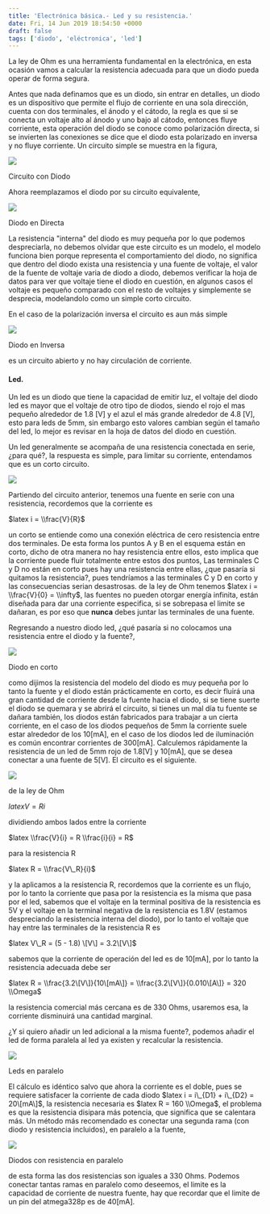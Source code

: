 ```yaml
---
title: 'Electrónica básica.- Led y su resistencia.'
date: Fri, 14 Jun 2019 18:54:50 +0000
draft: false
tags: ['diodo', 'eléctronica', 'led']
---
```


La ley de Ohm es una herramienta fundamental en la electrónica, en esta ocasión vamos a calcular la resistencia adecuada para que un diodo pueda operar de forma segura.

Antes que nada definamos que es un diodo, sin entrar en detalles, un diodo es un dispositivo que permite el flujo de corriente en una sola dirección, cuenta con dos terminales, el ánodo y el cátodo, la regla es que si se conecta un voltaje alto al ánodo y uno bajo al cátodo, entonces fluye corriente, esta operación del diodo se conoce como polarización directa, si se invierten las conexiones se dice que el diodo esta polarizado en inversa y no fluye corriente. Un circuito simple se muestra en la figura,

![](https://eleckia.files.wordpress.com/2019/06/diodo1dia-1.png)

Circuito con Diodo

Ahora reemplazamos el diodo por su circuito equivalente,

![](https://eleckia.files.wordpress.com/2019/06/diododirecta.png)

Diodo en Directa

La resistencia "interna" del diodo es muy pequeña por lo que podemos despreciarla, no debemos olvidar que este circuito es un modelo, el modelo funciona bien porque representa el comportamiento del diodo, no significa que dentro del diodo exista una resistencia y una fuente de voltaje, el valor de la fuente de voltaje varia de diodo a diodo, debemos verificar la hoja de datos para ver que voltaje tiene el diodo en cuestión, en algunos casos el voltaje es pequeño comparado con el resto de voltajes y simplemente se desprecia, modelandolo como un simple corto circuito.

En el caso de la polarización inversa el circuito es aun más simple

![](https://eleckia.files.wordpress.com/2019/06/diodoinversa.png)

Diodo en Inversa

es un circuito abierto y no hay circulación de corriente.

#### Led.

Un led es un diodo que tiene la capacidad de emitir luz, el voltaje del diodo led es mayor que el voltaje de otro tipo de diodos, siendo el rojo el mas pequeño alrededor de 1.8 \[V\] y el azul el más grande alrededor de 4.8 \[V\], esto para leds de 5mm, sin embargo esto valores cambian según el tamaño del led, lo mejor es revisar en la hoja de datos del diodo en cuestión.

Un led generalmente se acompaña de una resistencia conectada en serie, ¿para qué?, la respuesta es simple, para limitar su corriente, entendamos que es un corto circuito.

![](https://eleckia.files.wordpress.com/2019/06/corto-2.png)

Partiendo del circuito anterior, tenemos una fuente en serie con una resistencia, recordemos que la corriente es

$latex i = \\frac{V}{R}$

un corto se entiende como una conexión eléctrica de cero resistencia entre dos terminales. De esta forma los puntos A y B en el esquema están en corto, dicho de otra manera no hay resistencia entre ellos, esto implica que la corriente puede fluir totalmente entre estos dos puntos, Las terminales C y D no están en corto pues hay una resistencia entre ellas, ¿que pasaría si quitamos la resistencia?, pues tendríamos a las terminales C y D en corto y las consecuencias serian desastrosas. de la ley de Ohm tenemos $latex i = \\frac{V}{0} = \\infty$, las fuentes no pueden otorgar energía infinita, están diseñada para dar una corriente especifica, si se sobrepasa el limite se dañaran, es por eso que **nunca** debes juntar las terminales de una fuente.

Regresando a nuestro diodo led, ¿qué pasaría si no colocamos una resistencia entre el diodo y la fuente?,

![](https://eleckia.files.wordpress.com/2019/06/diododirectacorto.png)

Diodo en corto

como dijimos la resistencia del modelo del diodo es muy pequeña por lo tanto la fuente y el diodo están prácticamente en corto, es decir fluirá una gran cantidad de corriente desde la fuente hacia el diodo, si se tiene suerte el diodo se quemara y se abrirá el circuito, si tienes un mal día tu fuente se dañara también, los diodos están fabricados para trabajar a un cierta corriente, en el caso de los diodos pequeños de 5mm la corriente suele estar alrededor de los 10\[mA\], en el caso de los diodos led de iluminación es común encontrar corrientes de 300\[mA\]. Calculemos rápidamente la resistencia de un led de 5mm rojo de 1.8\[V\] y 10\[mA\], que se desea conectar a una fuente de 5\[V\]. El circuito es el siguiente.

![](https://eleckia.files.wordpress.com/2019/06/diodocalculo-1.png)

de la ley de Ohm

$latex V = Ri$

dividiendo ambos lados entre la corriente

$latex \\frac{V}{i} = R \\frac{i}{i} = R$

para la resistencia R

$latex R = \\frac{V\_R}{i}$

y la aplicamos a la resistencia R, recordemos que la corriente es un flujo, por lo tanto la corriente que pasa por la resistencia es la misma que pasa por el led, sabemos que el voltaje en la terminal positiva de la resistencia es 5V y el voltaje en la terminal negativa de la resistencia es 1.8V (estamos despreciando la resistencia interna del diodo), por lo tanto el voltaje que hay entre las terminales de la resistencia R es

$latex V\_R = (5 - 1.8) \[V\] = 3.2\[V\]$

sabemos que la corriente de operación del led es de 10\[mA\], por lo tanto la resistencia adecuada debe ser

$latex R = \\frac{3.2\[V\]}{10\[mA\]} = \\frac{3.2\[V\]}{0.010\[A\]} = 320 \\Omega$

la resistencia comercial más cercana es de 330 Ohms, usaremos esa, la corriente disminuirá una cantidad marginal.

¿Y si quiero añadir un led adicional a la misma fuente?, podemos añadir el led de forma paralela al led ya existen y recalcular la resistencia.

![](https://eleckia.files.wordpress.com/2019/06/diodocalculo-2.png)

Leds en paralelo

El cálculo es idéntico salvo que ahora la corriente es el doble, pues se requiere satisfacer la corriente de cada diodo $latex i = i\_{D1} + i\_{D2} = 20\[mA\]$, la resistencia necesaria es $latex R = 160 \\Omega$, el problema es que la resistencia disipara más potencia, que significa que se calentara más. Un método más recomendado es conectar una segunda rama (con diodo y resistencia incluidos), en paralelo a la fuente,

![](https://eleckia.files.wordpress.com/2019/06/diodoparaleloconr.png)

Diodos con resistencia en paralelo

de esta forma las dos resistencias son iguales a 330 Ohms. Podemos conectar tantas ramas en paralelo como deseemos, el limite es la capacidad de corriente de nuestra fuente, hay que recordar que el limite de un pin del atmega328p es de 40\[mA\].